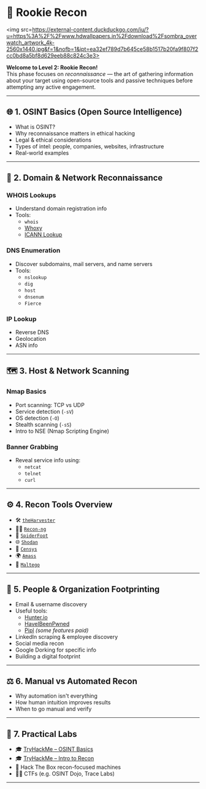 # 🧭 Rookie Recon

<img src=https://external-content.duckduckgo.com/iu/?u=https%3A%2F%2Fwww.hdwallpapers.in%2Fdownload%2Fsombra_overwatch_artwork_4k-2560x1440.jpg&f=1&nofb=1&ipt=ea32ef789d7b645ce58b1517b20fa9f807f2cc0bd8a5bf8d629eeb88c824c3e3>

**Welcome to Level 2: Rookie Recon!**  
This phase focuses on *reconnaissance* — the art of gathering information about your target using open-source tools and passive techniques before attempting any active engagement.

---

## 🌐 1. OSINT Basics (Open Source Intelligence)
- What is OSINT?
- Why reconnaissance matters in ethical hacking
- Legal & ethical considerations
- Types of intel: people, companies, websites, infrastructure
- Real-world examples

---

## 🔎 2. Domain & Network Reconnaissance
### WHOIS Lookups
- Understand domain registration info
- Tools:
  - `whois`
  - [Whoxy](https://www.whoxy.com/)
  - [ICANN Lookup](https://lookup.icann.org/)

### DNS Enumeration
- Discover subdomains, mail servers, and name servers
- Tools:
  - `nslookup`
  - `dig`
  - `host`
  - `dnsenum`
  - `Fierce`

### IP Lookup
- Reverse DNS
- Geolocation
- ASN info

---

## 🗺️ 3. Host & Network Scanning
### Nmap Basics
- Port scanning: TCP vs UDP
- Service detection (`-sV`)
- OS detection (`-O`)
- Stealth scanning (`-sS`)
- Intro to NSE (Nmap Scripting Engine)

### Banner Grabbing
- Reveal service info using:
  - `netcat`
  - `telnet`
  - `curl`

---

## ⚙️ 4. Recon Tools Overview
- 🛠️ [`theHarvester`](https://github.com/laramies/theHarvester)
- 🕵️‍♂️ [`Recon-ng`](https://github.com/lanmaster53/recon-ng)
- 🧠 [`SpiderFoot`](https://github.com/smicallef/spiderfoot)
- 🌐 [`Shodan`](https://www.shodan.io/)
- 🔎 [`Censys`](https://censys.io/)
- 🌍 [`Amass`](https://github.com/owasp-amass/amass)
- 🧬 [`Maltego`](https://www.maltego.com/)

---

## 👥 5. People & Organization Footprinting
- Email & username discovery
- Useful tools:
  - [Hunter.io](https://hunter.io)
  - [HaveIBeenPwned](https://haveibeenpwned.com)
  - [Pipl](https://pipl.com) *(some features paid)*
- LinkedIn scraping & employee discovery
- Social media recon
- Google Dorking for specific info
- Building a digital footprint

---

## ⚖️ 6. Manual vs Automated Recon
- Why automation isn't everything
- How human intuition improves results
- When to go manual and verify

---

## 🧪 7. Practical Labs
- 🎓 [TryHackMe – OSINT Basics](https://tryhackme.com/room/osint)
- 🎓 [TryHackMe – Intro to Recon](https://tryhackme.com/room/introtorecon)
- 🧩 Hack The Box recon-focused machines
- 🕵️‍♀️ CTFs (e.g. OSINT Dojo, Trace Labs)

---

